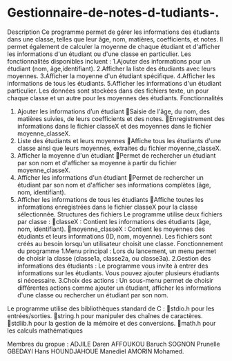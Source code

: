 # Gestionnaire-de-notes-d-tudiants-.
Description
Ce programme permet de gérer les informations des étudiants dans une classe, telles que leur âge, nom, matières, coefficients, et notes. Il permet également de calculer la moyenne de chaque étudiant et d'afficher les informations d'un étudiant ou d'une classe en particulier.
Les fonctionnalités disponibles incluent :
1.Ajouter des informations pour un étudiant (nom, âge,identifiant).
2.Afficher la liste des étudiants avec leurs moyennes.
3.Afficher la moyenne d'un étudiant spécifique.
4.Afficher les informations de tous les étudiants.
5.Afficher les informations d'un étudiant particulier.
Les données sont stockées dans des fichiers texte, un pour chaque classe et un autre pour les moyennes des étudiants.
Fonctionnalités
1. Ajouter les informations  d’un étudiant
Saisie de l'âge, du nom, des matières suivies, de leurs coefficients et des notes.
Enregistrement des informations dans le fichier classeX et des moyennes dans le fichier moyenne_classeX.
2. Liste des étudiants et leurs moyennes
Affiche tous les étudiants d'une classe ainsi que leurs moyennes, extraites du fichier moyenne_classeX.
3. Afficher la moyenne d'un étudiant
Permet de rechercher un étudiant par son nom et d'afficher sa moyenne à partir du fichier moyenne_classeX.
4. Afficher les informations d'un étudiant
Permet de rechercher un étudiant par son nom et d'afficher ses informations complètes (âge, nom, identifiant).
5. Afficher les informations de tous les étudiants
Affiche toutes les informations enregistrées dans le fichier classeX pour la classe sélectionnée.
Structures des fichiers
Le programme utilise deux fichiers par classe :
classeX : Contient les informations des étudiants (âge, nom, identifiant).
moyenne_classeX : Contient les moyennes des étudiants et leurs informations (ID, nom, moyenne).
Les fichiers sont créés au besoin lorsqu'un utilisateur choisit une classe.
Fonctionnement du programme
1.Menu principal : Lors du lancement, un menu permet de choisir la classe (classe1a, classe2a, ou classe3a).
2.Gestion des informations des étudiants : Le programme vous invite à entrer des informations sur les étudiants. Vous pouvez ajouter plusieurs étudiants si nécessaire.
3.Choix des actions : Un sous-menu permet de choisir différentes actions comme ajouter un étudiant, afficher les informations d'une classe ou rechercher un étudiant par son nom.

Le programme utilise des bibliothèques standard de C :
stdio.h pour les entrées/sorties.
string.h pour manipuler des chaînes de caractères.
stdlib.h pour la gestion de la mémoire et des conversions.
math.h pour les calculs mathématiques 


Membres du gropue :
ADJILE Daren
AFFOUKOU Baruch
SOGNON Prunelle
GBEDAYI Hans
HOUNDJAHOUE Manediel
AMORIN Mohamed.
